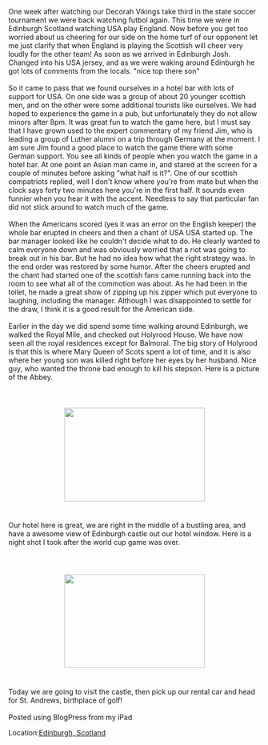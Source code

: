 <!--
.. title: A Draw in Edinburg
.. date: 2010/06/13
.. slug: a-draw-in-edinburg
.. tags: Travel
.. link: 
.. description: 
-->


One week after watching our Decorah Vikings take third in the state soccer tournament we were back watching futbol again.  This time we were in Edinburgh Scotland watching USA play England.  Now before you get too worried about us cheering for our side on the home turf of our opponent let me just clarify that when England is playing the Scottish will cheer very loudly for the other team!  As soon as we arrived in Edinburgh Josh. Changed into his USA jersey, and as we were waking around Edinburgh he got lots of comments from the locals.  "nice top there son"  <br /><br />So it came to pass that we found ourselves in a hotel bar with lots of support for USA.  On one side was a group of about 20 younger scottish men, and on the other were some additional tourists like ourselves.  We had hoped to experience the game in a pub, but unfortunately they do not allow minors after 8pm.  It was great fun to watch the game here, but I must say that I have grown used to the expert commentary of my friend Jim, who is leading a group of Luther alumni on a trip through Germany at the moment.  I am sure Jim found a good place to watch the game there with some German support.  You see all kinds of people when you watch the game in a hotel bar.  At one point an Asian man came in, and stared at the screen for a couple of minutes before asking "what half is it?". One of our scottish compatriots replied, well I don't know where you're from mate but when the clock says forty two minutes here you're in the first half.  It sounds even funnier when you hear it with the accent.  Needless to say that particular fan did not stick around to watch much of the game.<br /><br />When the Americans scored (yes it was an error on the English keeper) the whole bar erupted in cheers and then a chant of USA USA started up.  The bar manager looked like he couldn't decide what to do.  He clearly wanted to  calm everyone down and was obviously worried that a riot was going to break out in his bar.   But he had no idea how what the right strategy was.  In the end order was restored by some humor.  After the cheers erupted and the chant had started one of the scottish fans came running back into the room to see what all of the commotion was about.  As he had been in the toilet, he made a great show of zipping up his zipper which put everyone to laughing, including the manager.  Although I was disappointed to settle for the draw, I think it is a good result for the American side. <br /><br />Earlier in the day we did spend some time walking around Edinburgh, we walked the Royal Mile, and checked out Holyrood House.  We have now seen all the royal residences except for Balmoral.  The big story of Holyrood is that this is where Mary Queen of Scots spent a lot of time, and it is also where her young son was killed right before her eyes by her husband.  Nice guy, who wanted the throne bad enough to kill his stepson.  Here is a picture of the Abbey.<br /><br /><br /><center><a href='http://blogpress.w18.net/photos/10/06/13/157.jpg'><img src='http://blogpress.w18.net/photos/10/06/13/s_157.jpg' border='0' width='281' height='187' style='margin:5px'></a></center><br /><br />Our hotel here is great, we are right in the middle of a bustling area, and have a awesome view of Edinburgh castle out our hotel window.  Here is a night shot I took after the world cup game was over.<br /><br /><br /><br /><center><a href='http://blogpress.w18.net/photos/10/06/13/158.jpg'><img src='http://blogpress.w18.net/photos/10/06/13/s_158.jpg' border='0' width='281' height='187' style='margin:5px'></a></center><br /><br />Today we are going to visit the castle, then pick up our rental car and head for St. Andrews, birthplace of golf!<br /><br />Posted using BlogPress from my iPad<br /><p class='blogpress_location'>Location:<a href='http://maps.google.com/maps?q=Edinburgh,%20Scotland%20&z=10'>Edinburgh, Scotland </a></p><div class="blogger-post-footer"><img width='1' height='1' src='https://blogger.googleusercontent.com/tracker/2759017781463016019-4974440520446382053?l=blog.bonelakesoftware.com' alt='' /></div>
